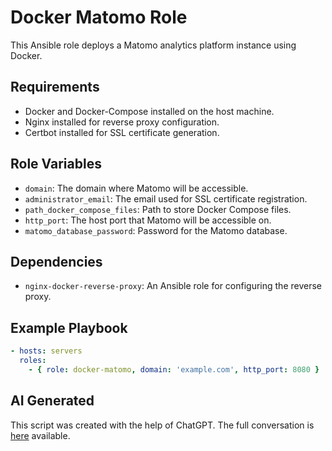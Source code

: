 # Docker Matomo Role

This Ansible role deploys a Matomo analytics platform instance using Docker.

## Requirements

- Docker and Docker-Compose installed on the host machine.
- Nginx installed for reverse proxy configuration.
- Certbot installed for SSL certificate generation.

## Role Variables

- `domain`: The domain where Matomo will be accessible.
- `administrator_email`: The email used for SSL certificate registration.
- `path_docker_compose_files`: Path to store Docker Compose files.
- `http_port`: The host port that Matomo will be accessible on.
- `matomo_database_password`: Password for the Matomo database.

## Dependencies

- `nginx-docker-reverse-proxy`: An Ansible role for configuring the reverse proxy.

## Example Playbook

```yaml
- hosts: servers
  roles:
    - { role: docker-matomo, domain: 'example.com', http_port: 8080 }
```

## AI Generated
This script was created with the help of ChatGPT. The full conversation is [here](https://chat.openai.com/share/49e0c7e4-a2af-4a04-adad-7a735bdd85c4) available.